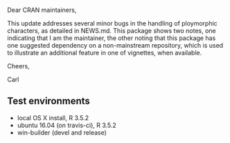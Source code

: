 Dear CRAN maintainers,

This update addresses several minor bugs in the handling of ploymorphic 
characters, as detailed in NEWS.md. This package shows two notes,
one indicating that I am the maintainer, the other noting that this package
has one suggested dependency on a non-mainstream repository, which is used
to illustrate an additional feature in one of vignettes, when available.  

Cheers,

Carl


## Test environments

* local OS X install, R 3.5.2
* ubuntu 16.04 (on travis-ci), R 3.5.2
* win-builder (devel and release)
